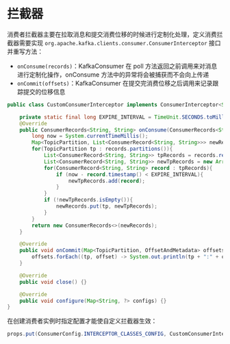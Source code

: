 # 拦截器
消费者拦截器主要在拉取消息和提交消费位移的时候进行定制化处理，定义消费拦截器需要实现 ```org.apache.kafka.clients.consumer.ConsumerInterceptor``` 接口并重写方法：
- ```onConsume(records)```：KafkaConsumer 在 poll 方法返回之前调用来对消息进行定制化操作，onConsume 方法中的异常将会被捕获而不会向上传递
- ```onCommit(offsets)```：KafkaConsumer 在提交完消费位移之后调用来记录跟踪提交的位移信息
```java
public class CustomConsumerInterceptor implements ConsumerInterceptor<String, String> {

    private static final long EXPIRE_INTERVAL = TimeUnit.SECONDS.toMillis(10);
    @Override
    public ConsumerRecords<String, String> onConsume(ConsumerRecords<String, String> records) {
        long now = System.currentTimeMillis();
        Map<TopicPartition, List<ConsumerRecord<String, String>>> newRecords = new HashMap<>();
        for(TopicPartition tp : records.partitions()){
            List<ConsumerRecord<String, String>> tpRecords = records.records(tp);
            List<ConsumerRecord<String, String>> newTpRecords = new ArrayList<>();
            for(ConsumerRecord<String, String> record : tpRecords){
                if (now - record.timestamp() < EXPIRE_INTERVAL){
                    newTpRecords.add(record);
                }
            }
            if (!newTpRecords.isEmpty()){
                newRecords.put(tp, newTpRecords);
            }
        }
        return new ConsumerRecords<>(newRecords);
    }

    @Override
    public void onCommit(Map<TopicPartition, OffsetAndMetadata> offsets) {
        offsets.forEach((tp, offset) -> System.out.println(tp + ":" + offset.offset()));
    }

    @Override
    public void close() {}

    @Override
    public void configure(Map<String, ?> configs) {}
}
```
在创建消费者实例时指定配置才能使自定义拦截器生效：
```java
props.put(ConsumerConfig.INTERCEPTOR_CLASSES_CONFIG, CustomConsumerInterceptor.class.getName());
```